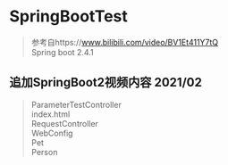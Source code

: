 # SpringBootTest
>参考自https://www.bilibili.com/video/BV1Et411Y7tQ  
>Spring boot 2.4.1

## 追加SpringBoot2视频内容 2021/02
>ParameterTestController  
>index.html  
>RequestController  
>WebConfig  
>Pet  
>Person  